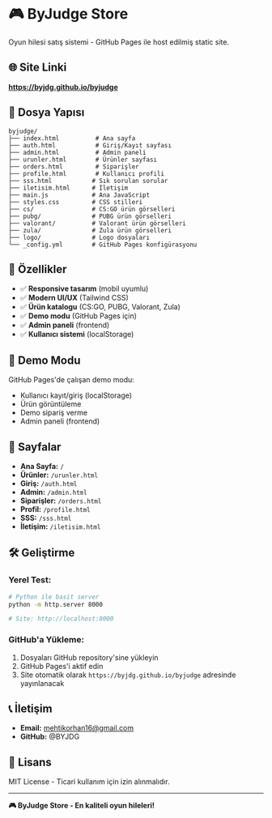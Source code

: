 # 🎮 ByJudge Store

Oyun hilesi satış sistemi - GitHub Pages ile host edilmiş static site.

## 🌐 **Site Linki**

**https://byjdg.github.io/byjudge**

## 📁 **Dosya Yapısı**

```
byjudge/
├── index.html          # Ana sayfa
├── auth.html           # Giriş/Kayıt sayfası
├── admin.html          # Admin paneli
├── urunler.html        # Ürünler sayfası
├── orders.html         # Siparişler
├── profile.html        # Kullanıcı profili
├── sss.html           # Sık sorulan sorular
├── iletisim.html      # İletişim
├── main.js            # Ana JavaScript
├── styles.css         # CSS stilleri
├── cs/                # CS:GO ürün görselleri
├── pubg/              # PUBG ürün görselleri
├── valorant/          # Valorant ürün görselleri
├── zula/              # Zula ürün görselleri
├── logo/              # Logo dosyaları
└── _config.yml        # GitHub Pages konfigürasyonu
```

## 🚀 **Özellikler**

- ✅ **Responsive tasarım** (mobil uyumlu)
- ✅ **Modern UI/UX** (Tailwind CSS)
- ✅ **Ürün katalogu** (CS:GO, PUBG, Valorant, Zula)
- ✅ **Demo modu** (GitHub Pages için)
- ✅ **Admin paneli** (frontend)
- ✅ **Kullanıcı sistemi** (localStorage)

## 🎯 **Demo Modu**

GitHub Pages'de çalışan demo modu:
- Kullanıcı kayıt/giriş (localStorage)
- Ürün görüntüleme
- Demo sipariş verme
- Admin paneli (frontend)

## 📱 **Sayfalar**

- **Ana Sayfa:** `/`
- **Ürünler:** `/urunler.html`
- **Giriş:** `/auth.html`
- **Admin:** `/admin.html`
- **Siparişler:** `/orders.html`
- **Profil:** `/profile.html`
- **SSS:** `/sss.html`
- **İletişim:** `/iletisim.html`

## 🛠️ **Geliştirme**

### **Yerel Test:**
```bash
# Python ile basit server
python -m http.server 8000

# Site: http://localhost:8000
```

### **GitHub'a Yükleme:**
1. Dosyaları GitHub repository'sine yükleyin
2. GitHub Pages'i aktif edin
3. Site otomatik olarak `https://byjdg.github.io/byjudge` adresinde yayınlanacak

## 📞 **İletişim**

- **Email:** mehtikorhan16@gmail.com
- **GitHub:** @BYJDG

## 📄 **Lisans**

MIT License - Ticari kullanım için izin alınmalıdır.

---

**🎮 ByJudge Store - En kaliteli oyun hileleri!**